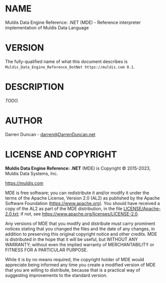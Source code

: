 # NAME

Muldis Data Engine Reference: .NET (MDE) - Reference interpreter implementation of Muldis Data Language

# VERSION

The fully-qualified name of what this document describes is
`Muldis_Data_Engine_Reference_DotNet https://muldis.com 0.1`.

# DESCRIPTION

*TODO.*

# AUTHOR

Darren Duncan - darren@DarrenDuncan.net

# LICENSE AND COPYRIGHT

**Muldis Data Engine Reference: .NET** (MDE) is Copyright © 2015-2023, Muldis Data Systems, Inc.

<https://muldis.com>

MDE is free software;
you can redistribute it and/or modify it under the terms of the Apache
License, Version 2.0 (AL2) as published by the Apache Software Foundation
(<https://www.apache.org>).  You should have received a copy of the
AL2 as part of the MDE distribution, in the file
[LICENSE/Apache-2.0.txt](../LICENSE/Apache-2.0.txt); if not, see
<https://www.apache.org/licenses/LICENSE-2.0>.

Any versions of MDE that you modify and distribute must carry prominent
notices stating that you changed the files and the date of any changes, in
addition to preserving this original copyright notice and other credits.
MDE is distributed in the hope that it will be
useful, but WITHOUT ANY WARRANTY; without even the implied warranty of
MERCHANTABILITY or FITNESS FOR A PARTICULAR PURPOSE.

While it is by no means required, the copyright holder of MDE
would appreciate being informed any time you create a modified version of
MDE that you are willing to distribute, because that is a
practical way of suggesting improvements to the standard version.
